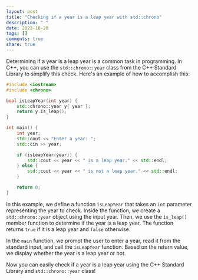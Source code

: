 ```yaml
---
layout: post
title: "Checking if a year is a leap year with std::chrono"
description: " "
date: 2023-10-20
tags: []
comments: true
share: true
---
```


Determining if a year is a leap year is a common task in programming. In C++, you can use the `std::chrono::year` class from the C++ Standard Library to simplify this check. Here's an example of how to accomplish this:

```cpp
#include <iostream>
#include <chrono>

bool isLeapYear(int year) {
    std::chrono::year y{ year };
    return y.is_leap();
}

int main() {
    int year;
    std::cout << "Enter a year: ";
    std::cin >> year;

    if (isLeapYear(year)) {
        std::cout << year << " is a leap year." << std::endl;
    } else {
        std::cout << year << " is not a leap year." << std::endl;
    }

    return 0;
}
```

In this example, we define a function `isLeapYear` that takes an `int` parameter representing the year to check. Inside the function, we create a `std::chrono::year` object using the input year. Then, we use the `is_leap()` member function to determine if the year is a leap year. The function returns `true` if it is a leap year and `false` otherwise.

In the `main` function, we prompt the user to enter a year, read it from the standard input, and call the `isLeapYear` function. Based on the return value, we display whether the year is a leap year or not.

Now you can easily check if a year is a leap year using the C++ Standard Library and `std::chrono::year` class!